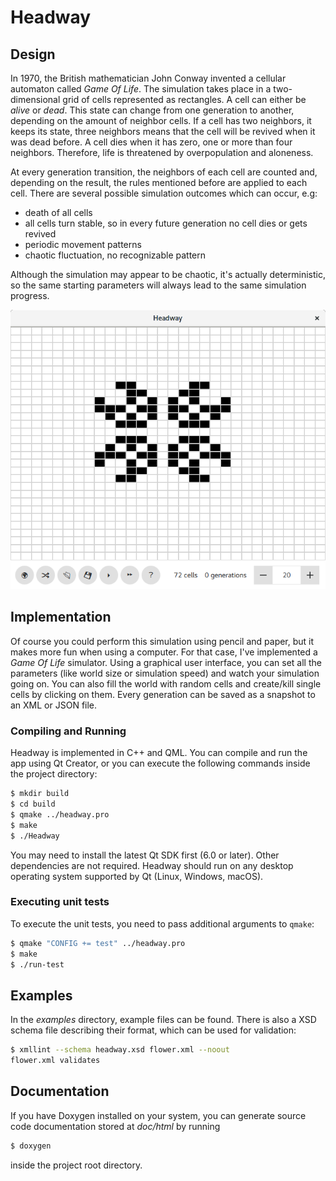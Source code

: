 # Headway

## Design

In 1970, the British mathematician John Conway invented a cellular automaton called *Game Of Life*. The simulation takes place in a two-dimensional grid of cells represented as rectangles. A cell can either be *alive* or *dead*. This state can change from one generation to another, depending on the amount of neighbor cells. If a cell has two neighbors, it keeps its state, three neighbors means that the cell will be revived when it was dead before. A cell dies when it has zero, one or more than four neighbors. Therefore, life is threatened by overpopulation and aloneness.

At every generation transition, the neighbors of each cell are counted and, depending on the result, the rules mentioned before are applied to each cell. There are several possible simulation outcomes which can occur, e.g:

- death of all cells
- all cells turn stable, so in every future generation no cell dies or gets revived
- periodic movement patterns
- chaotic fluctuation, no recognizable pattern

Although the simulation may appear to be chaotic, it's actually deterministic, so the same starting parameters will always lead to the same simulation progress.

![Headway Screenshot](screenshot.png?raw=true)

## Implementation

Of course you could perform this simulation using pencil and paper, but it makes more fun when using a computer. For that case, I've implemented a *Game Of Life* simulator. Using a graphical user interface, you can set all the parameters (like world size or simulation speed) and watch your simulation going on. You can also fill the world with random cells and create/kill single cells by clicking on them. Every generation can be saved as a snapshot to an XML or JSON file.

### Compiling and Running

Headway is implemented in C++ and QML. You can compile and run the app using Qt Creator, or you can execute the following commands inside the project directory:

```bash
$ mkdir build
$ cd build
$ qmake ../headway.pro
$ make
$ ./Headway
```

You may need to install the latest Qt SDK first (6.0 or later). Other dependencies are not required. Headway should run on any desktop operating system supported by Qt (Linux, Windows, macOS).

### Executing unit tests

To execute the unit tests, you need to pass additional arguments to `qmake`:

```bash
$ qmake "CONFIG += test" ../headway.pro
$ make
$ ./run-test
```

## Examples

In the *examples* directory, example files can be found. There is also a XSD schema file describing their format, which can be used for validation:

```bash
$ xmllint --schema headway.xsd flower.xml --noout
flower.xml validates
```

## Documentation

If you have Doxygen installed on your system, you can generate source code documentation stored at *doc/html* by running

```bash
$ doxygen
```

inside the project root directory.
